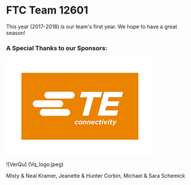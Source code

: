 # FTC Team 12601

This year (2017-2018) is our team's first year. We hope to have a great season!

### A Special Thanks to our Sponsors:
![TE](Te_logo.png)
 
![VerQu] (Vq_logo.jpeg)

Misty & Neal Kramer, Jeanette & Hunter Corbin, Michael & Sara Schemick
